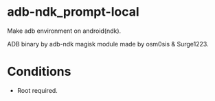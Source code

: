 # adb-ndk_prompt-local
Make adb environment on android(ndk).

ADB binary by adb-ndk magisk module made by osm0sis & Surge1223.

# Conditions
- Root required.
